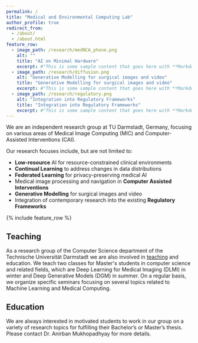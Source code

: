 ```yaml
---
permalink: /
title: "Medical and Environmental Computing Lab"
author_profile: true
redirect_from: 
  - /about/
  - /about.html
feature_row:
  - image_path: /research/medNCA_phone.png
    alt: ""
    title: "AI on Minimal Hardware"
    excerpt: #"This is some sample content that goes here with **Markdown** formatting."
  - image_path: /research/diffusion.png
    alt: "Generative Modelling for surgical images and video"
    title: "Generative Modelling for surgical images and video"
    excerpt: #"This is some sample content that goes here with **Markdown** formatting."
  - image_path: /research/regulatory.png
    alt: "Integration into Regulatory Frameworks"
    title: "Integration into Regulatory Frameworks"
    excerpt: #"This is some sample content that goes here with **Markdown** formatting."
---
```


We are an independent research group at TU Darmstadt, Germany, focusing on various areas of Medical Image Computing (MIC) and
Computer-Assisted Interventions (CAI).

Our research focuses include, but are not limited to:

* **Low-resource** AI for resource-constrained clinical environments
* **Continual Learning** to address changes in data distributions
* **Federated Learning** for privacy-preserving medical AI
* Medical image processing and navigation in **Computer Assisted Interventions**
* **Generative Modelling** for surgical images and video
* Integration of contemporary research into the existing **Regulatory Frameworks**


{% include feature_row %}

## Teaching

As a research group of the Computer Science department of the Technische Universität Darmstadt we are also involved in [teaching](/teaching/) and education.
We teach two classes for Master's students in computer science and related fields, which are Deep Learning for Medical Imaging (DLMI) in winter and Deep Generative Models (DGM) in summer.
On a regular basis, we organize specific seminars focusing on several topics related to Machine Learning and Medical Computing.


## Education

We are always interested in motivated students to work in our group on a variety of research topics for fulfilling their Bachelor’s or Master’s thesis.
Please contact Dr. Anirban Mukhopadhyay for more details.